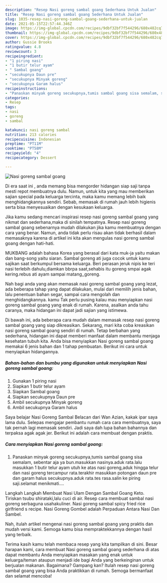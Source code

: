 ```yaml
---
description: "Resep Nasi goreng sambal goang Sederhana Untuk Jualan"
title: "Resep Nasi goreng sambal goang Sederhana Untuk Jualan"
slug: 1035-resep-nasi-goreng-sambal-goang-sederhana-untuk-jualan
date: 2021-05-15T22:57:44.346Z
image: https://img-global.cpcdn.com/recipes/9dbf32bf7f544296/680x482cq70/nasi-goreng-sambal-goang-foto-resep-utama.jpg
thumbnail: https://img-global.cpcdn.com/recipes/9dbf32bf7f544296/680x482cq70/nasi-goreng-sambal-goang-foto-resep-utama.jpg
cover: https://img-global.cpcdn.com/recipes/9dbf32bf7f544296/680x482cq70/nasi-goreng-sambal-goang-foto-resep-utama.jpg
author: Gussie Brooks
ratingvalue: 4.8
reviewcount: 3
recipeingredient:
- "1 piring nasi"
- "1 butir telur ayam"
- " Sambal goang"
- "secukupnya Daun pre"
- "secukupnya Minyak goreng"
- "secukupnya Garam halus"
recipeinstructions:
- "Panaskan minyak goreng secukupnya,tumis sambal goang sisa semalam, sebentar aja ya bun.masukkan nasinya.aduk rata.lalu masukkan 1 butir telur ayam utuh ke atas nasi goreng,aduk hingga telur dan nasi goreng tercampur rata.terakhir masukkan potongan daun pre dan garam halus secukupnya.aduk rata.tes rasa.salin ke piring saji.selamat menikmati...."
categories:
- Resep
tags:
- nasi
- goreng
- sambal

katakunci: nasi goreng sambal 
nutrition: 213 calories
recipecuisine: Indonesian
preptime: "PT11M"
cooktime: "PT58M"
recipeyield: "4"
recipecategory: Dessert

---
```



![Nasi goreng sambal goang](https://img-global.cpcdn.com/recipes/9dbf32bf7f544296/680x482cq70/nasi-goreng-sambal-goang-foto-resep-utama.jpg)

Di era  saat ini , anda memang bisa mengorder hidangan siap saji tanpa mesti repot membuatnya dulu. Namun, untuk kita yang mau memberikan sajian special pada keluarga tercinta, maka kamu memang lebih baik menghidangkannya sendiri. Sebab, memasak di rumah jauh lebih higienis serta bisa menyesuaikan dengan kesukaan keluarga.

Jika kamu sedang mencari inspirasi resep nasi goreng sambal goang yang nikmat dan sederhana,maka di sinilah tempatnya. Resep nasi goreng sambal goang  sebenarnya mudah dilakukan jika kamu membuatnya dengan cara yang benar. Namun, anda tidak perlu risau akan tidak berhasil dalam memasaknya 
karena di artikel ini kita akan mengulas nasi goreng sambal goang dengan hati-hati.  

MUKBANG adalah bahasa Korea yang berasal dari kata muk-ja yaitu makan dan bang-song yaitu siaran. Sambal goreng ati juga cocok untuk kamu sajikan saat berkumpul bersama keluarga. Beri perasan jeruk nipis ke teri nasi terlebih dahulu,diamkan bbrpa saat,sehabis itu goreng smpai agak kering.rebus ati ayam sampai matang,,goreng.

Nah bagi anda yang akan memasak nasi goreng sambal goang yang lezat, ada beberapa tahap yang dapat dilakukan, mulai dari memilih jenis bahan, lalu penentuan bahan segar, sampai cara mengolah dan menghidangkannya. kamu Tak perlu pusing kalau mau menyiapkan nasi goreng sambal goang yang enak di rumah. Karena, asalkan anda  tahu caranya, maka hidangan ini dapat jadi sajian yang istimewa.

Di bawah ini, ada beberapa cara mudah dalam memasak resep nasi goreng sambal goang yang siap dikreasikan. Sekarang, mari kita coba kreasikan nasi goreng sambal goang sendiri di rumah. Tetap berbahan yang sederhana, hidangan ini dapat memberi manfaat dalam membantu menjaga kesehatan tubuh kita. Anda bisa menyiapkan Nasi goreng sambal goang memakai 6 jenis bahan dan 1 tahap pembuatan. Berikut ini cara untuk menyiapkan hidangannya.

<!--inarticleads1-->

##### Bahan-bahan dan bumbu yang digunakan untuk menyiapkan Nasi goreng sambal goang:

1. Gunakan 1 piring nasi
1. Siapkan 1 butir telur ayam
1. Siapkan  Sambal goang
1. Siapkan secukupnya Daun pre
1. Ambil secukupnya Minyak goreng
1. Ambil secukupnya Garam halus


Saya belajar Nasi Goreng Sambal Belacan dari Wan Azian, kakak ipar saya lama dulu. Selepas mengajar pembantu rumah cara cara membuatnya, saya tak pernah lagi memasak sendiri. Jadi saya dah lupa bahan bahannya dan terpaksa agak agak jer. Berikut ini adalah cara membuat dengan praktis. 

<!--inarticleads2-->

##### Cara menyiapkan Nasi goreng sambal goang:

1. Panaskan minyak goreng secukupnya,tumis sambal goang sisa semalam, sebentar aja ya bun.masukkan nasinya.aduk rata.lalu masukkan 1 butir telur ayam utuh ke atas nasi goreng,aduk hingga telur dan nasi goreng tercampur rata.terakhir masukkan potongan daun pre dan garam halus secukupnya.aduk rata.tes rasa.salin ke piring saji.selamat menikmati....


Langkah Langkah Membuat Nasi Ulam Dengan Sambal Goang Keto. Tiriskan tsubu shirataki,lalu cuci di air. Resep cara membuat sambal nasi goreng serbaguna usahakuliner. Nasi goreng sambal spicy fried rice girlfriend s recipe. Nasi Goreng Gombel adalah Perpaduan Antara Nasi Dan Sambel. 

Nah, itulah artikel mengenai  nasi goreng sambal goang  yang praktis dan mudah versi kami. Semoga kamu bisa mempraktekkannya dengan hasil yang terbaik. 

Terima kasih kamu telah membaca resep yang kita tampilkan di sini. Besar harapan kami, cara membuat  Nasi goreng sambal goang sederhana di atas dapat membantu Anda menyiapkan masakan yang enak untuk keluarga/teman ataupun menjadi ide bagi Anda yang berkeinginan untuk berjualan makanan. Bagaimana? Gampang kan? Itulah resep nasi goreng sambal goang yang bisa Anda praktikkan di rumah. Semoga bermanfaat dan selamat mencoba!

